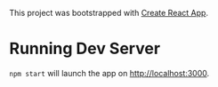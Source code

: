 This project was bootstrapped with [Create React App](https://github.com/facebookincubator/create-react-app).

# Running Dev Server
`npm start` will launch the app on [http://localhost:3000](http://localhost:3000).
